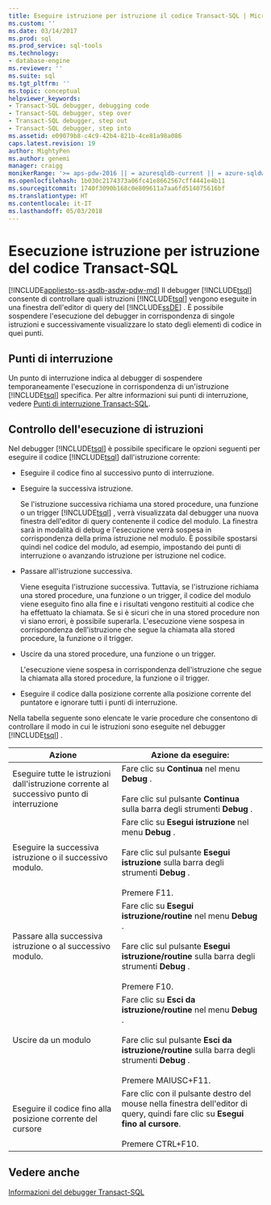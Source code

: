 ```yaml
---
title: Eseguire istruzione per istruzione il codice Transact-SQL | Microsoft Docs
ms.custom: ''
ms.date: 03/14/2017
ms.prod: sql
ms.prod_service: sql-tools
ms.technology:
- database-engine
ms.reviewer: ''
ms.suite: sql
ms.tgt_pltfrm: ''
ms.topic: conceptual
helpviewer_keywords:
- Transact-SQL debugger, debugging code
- Transact-SQL debugger, step over
- Transact-SQL debugger, step out
- Transact-SQL debugger, step into
ms.assetid: e09079b8-c4c9-42b4-821b-4ce81a98a086
caps.latest.revision: 19
author: MightyPen
ms.author: genemi
manager: craigg
monikerRange: '>= aps-pdw-2016 || = azuresqldb-current || = azure-sqldw-latest || >= sql-server-2016 || = sqlallproducts-allversions'
ms.openlocfilehash: 1b030c2174373a06fc41e8662567cff4441e4b11
ms.sourcegitcommit: 1740f3090b168c0e809611a7aa6fd514075616bf
ms.translationtype: HT
ms.contentlocale: it-IT
ms.lasthandoff: 05/03/2018
---
```

# <a name="step-through-transact-sql-code"></a>Esecuzione istruzione per istruzione del codice Transact-SQL
[!INCLUDE[appliesto-ss-asdb-asdw-pdw-md](../../includes/appliesto-ss-asdb-asdw-pdw-md.md)]
  Il debugger [!INCLUDE[tsql](../../includes/tsql-md.md)] consente di controllare quali istruzioni [!INCLUDE[tsql](../../includes/tsql-md.md)] vengono eseguite in una finestra dell'editor di query del [!INCLUDE[ssDE](../../includes/ssde-md.md)] . È possibile sospendere l'esecuzione del debugger in corrispondenza di singole istruzioni e successivamente visualizzare lo stato degli elementi di codice in quei punti.  
  
## <a name="breakpoints"></a>Punti di interruzione  
 Un punto di interruzione indica al debugger di sospendere temporaneamente l'esecuzione in corrispondenza di un'istruzione [!INCLUDE[tsql](../../includes/tsql-md.md)] specifica. Per altre informazioni sui punti di interruzione, vedere [Punti di interruzione Transact-SQL](../../relational-databases/scripting/transact-sql-breakpoints.md).  
  
## <a name="controlling-statement-execution"></a>Controllo dell'esecuzione di istruzioni  
 Nel debugger [!INCLUDE[tsql](../../includes/tsql-md.md)] è possibile specificare le opzioni seguenti per eseguire il codice [!INCLUDE[tsql](../../includes/tsql-md.md)] dall'istruzione corrente:  
  
-   Eseguire il codice fino al successivo punto di interruzione.  
  
-   Eseguire la successiva istruzione.  
  
     Se l'istruzione successiva richiama una stored procedure, una funzione o un trigger [!INCLUDE[tsql](../../includes/tsql-md.md)] , verrà visualizzata dal debugger una nuova finestra dell'editor di query contenente il codice del modulo. La finestra sarà in modalità di debug e l'esecuzione verrà sospesa in corrispondenza della prima istruzione nel modulo. È possibile spostarsi quindi nel codice del modulo, ad esempio, impostando dei punti di interruzione o avanzando istruzione per istruzione nel codice.  
  
-   Passare all'istruzione successiva.  
  
     Viene eseguita l'istruzione successiva. Tuttavia, se l'istruzione richiama una stored procedure, una funzione o un trigger, il codice del modulo viene eseguito fino alla fine e i risultati vengono restituiti al codice che ha effettuato la chiamata. Se si è sicuri che in una stored procedure non vi siano errori, è possibile superarla. L'esecuzione viene sospesa in corrispondenza dell'istruzione che segue la chiamata alla stored procedure, la funzione o il trigger.  
  
-   Uscire da una stored procedure, una funzione o un trigger.  
  
     L'esecuzione viene sospesa in corrispondenza dell'istruzione che segue la chiamata alla stored procedure, la funzione o il trigger.  
  
-   Eseguire il codice dalla posizione corrente alla posizione corrente del puntatore e ignorare tutti i punti di interruzione.  
  
 Nella tabella seguente sono elencate le varie procedure che consentono di controllare il modo in cui le istruzioni sono eseguite nel debugger [!INCLUDE[tsql](../../includes/tsql-md.md)] .  
  
|Azione|Azione da eseguire:|  
|------------|---------------------|  
|Eseguire tutte le istruzioni dall'istruzione corrente al successivo punto di interruzione|Fare clic su **Continua** nel menu **Debug** .<br /><br /> Fare clic sul pulsante **Continua** sulla barra degli strumenti **Debug** .|  
|Eseguire la successiva istruzione o il successivo modulo.|Fare clic su **Esegui istruzione** nel menu **Debug** .<br /><br /> Fare clic sul pulsante **Esegui istruzione** sulla barra degli strumenti **Debug** .<br /><br /> Premere F11.|  
|Passare alla successiva istruzione o al successivo modulo.|Fare clic su **Esegui istruzione/routine** nel menu **Debug** .<br /><br /> Fare clic sul pulsante **Esegui istruzione/routine** sulla barra degli strumenti **Debug** .<br /><br /> Premere F10.|  
|Uscire da un modulo|Fare clic su **Esci da istruzione/routine** nel menu **Debug** .<br /><br /> Fare clic sul pulsante **Esci da istruzione/routine** sulla barra degli strumenti **Debug** .<br /><br /> Premere MAIUSC+F11.|  
|Eseguire il codice fino alla posizione corrente del cursore|Fare clic con il pulsante destro del mouse nella finestra dell'editor di query, quindi fare clic su **Esegui fino al cursore**.<br /><br /> Premere CTRL+F10.|  
  
## <a name="see-also"></a>Vedere anche  
 [Informazioni del debugger Transact-SQL](../../relational-databases/scripting/transact-sql-debugger-information.md)  
  
  
